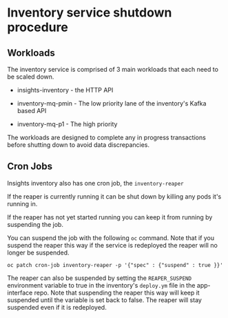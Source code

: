 
# Inventory service shutdown procedure


## Workloads

The inventory service is comprised of 3 main workloads that each need to be scaled down.

  

- insights-inventory - the HTTP API

- inventory-mq-pmin - The low priority lane of the inventory's Kafka based API

- inventory-mq-p1 - The high priority



The workloads are designed to complete any in progress transactions before shutting down to avoid data discrepancies.


## Cron Jobs

Insights inventory also has one cron job, the `inventory-reaper`

If the reaper is currently running it can be shut down by killing any pods it's running in.

If the reaper has not yet started running you can keep it from running by suspending the job.

You can suspend the job with the following `oc` command. Note that if you suspend the reaper this way if the service is redeployed the reaper will no longer be suspended.

`oc patch cron-job inventory-reaper -p '{"spec" : {"suspend" : true }}'`

The reaper can also be suspended by setting the `REAPER_SUSPEND` environment variable to true in the inventory's `deploy.ym` file in the app-interface repo. Note that suspending the reaper this way will keep it suspended until the variable is set back to false. The reaper will stay suspended even if it is redeployed.